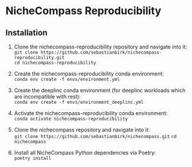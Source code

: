 # NicheCompass Reproducibility

## Installation
1) Clone the nichecompass-reproducibility repository and navigate into it: <br>
```git clone https://github.com/sebastianbirk/nichecompass-reproducibility.git``` <br>
```cd nichecompass-reproducibility```

2) Create the nichecompass-reproducibility conda environment: <br>
```conda env create -f envs/environment.yml```

3) Create the deeplinc conda environment (for deeplinc workloads which are
incompatible with rest): <br>
```conda env create -f envs/environment_deeplinc.yml```

4) Activate the nichecompass-reproducibility conda environment: <br>
```conda activate nichecompass-reproducibility```

5) Clone the nichecompass repository and navigate into it: <br>
```git clone https://github.com/sebastianbirk/nichecompass.git```
```cd nichecompass```

6) Install all NicheCompass Python dependencies via Poetry: <br>
```poetry install```



